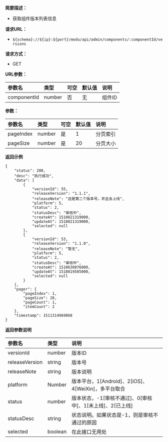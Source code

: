 **简要描述：** 

- 获取组件版本列表信息

**请求URL：** 
- ` ${schema}://${ip}:${port}/modu/api/admin/components/:componentId/versions `
  
**请求方式：**
- GET

**URL参数：** 

| 参数名 | 类型 | 可空 | 默认值 | 说明 |
| :-- | :-- | :-- | :-- | :-- |
| componentId | number | 否 | 无 | 组件ID |

**参数：** 

| 参数名 | 类型 | 可空 | 默认值 | 说明 |
| :-- | :-- | :-- | :-- | :-- |
| pageIndex | number | 是 | 1 | 分页索引 |
| pageSize | number | 是 | 20 | 分页大小 |

 **返回示例**

``` 
{
    "status": 200,
    "desc": "执行成功",
    "data": [
        {
            "versionId": 55,
            "releaseVersion": "1.1.1",
            "releaseNote": "这是第二个版本号，并且会上线",
            "platform": 5,
            "status": 2,
            "statusDesc": "审核中",
            "createAt": 1510821319000,
            "updateAt": 1510821319000,
            "selected": null
        },
        {
            "versionId": 53,
            "releaseVersion": "1.1.0",
            "releaseNote": "暂无",
            "platform": 5,
            "status": 2,
            "statusDesc": "审核中",
            "createAt": 1510630876000,
            "updateAt": 1510819505000,
            "selected": null
        }
    ],
    "pager": {
        "pageIndex": 1,
        "pageSize": 20,
        "pageCount": 1,
        "itemCount": 2
    },
    "timestamp": 1511314969068
}
```

 **返回参数说明** 

| 参数名 | 类型 | 说明 |
| :-- | :-- | :-- |
| versionId | number | 版本ID |
| releaseVersion | string | 版本号 |
| releaseNote | string | 版本说明 |
| platform | Number | 版本平台，1[Android]、2[iOS]、4[WeiXin]，多平台取合 |
| status | number | 版本状态，-1[审核不通过]、0[审核中]、1[未上线]、2[已上线] |
| statusDesc | string | 状态说明。如果状态是-1，则是审核不通过的原因 |
| selected | boolean | 在此接口无用处 |







